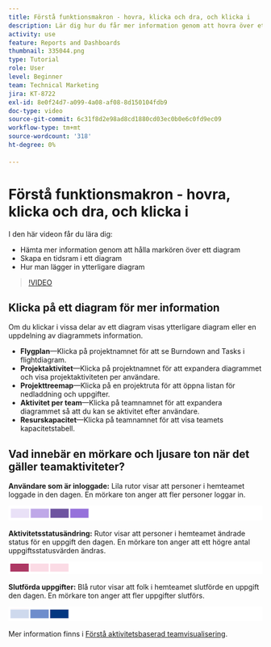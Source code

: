 ```yaml
---
title: Förstå funktionsmakron - hovra, klicka och dra, och klicka i
description: Lär dig hur du får mer information genom att hovra över ett diagram, skapa en tidsram i ett diagram och hur du gör så att ytterligare diagram visas, allt i [!UICONTROL Förbättrad analys].
activity: use
feature: Reports and Dashboards
thumbnail: 335044.png
type: Tutorial
role: User
level: Beginner
team: Technical Marketing
jira: KT-8722
exl-id: 8e0f24d7-a099-4a08-af08-8d150104fdb9
doc-type: video
source-git-commit: 6c31f8d2e98ad8cd1880cd03ec0b0e6c0fd9ec09
workflow-type: tm+mt
source-wordcount: '318'
ht-degree: 0%

---
```


# Förstå funktionsmakron - hovra, klicka och dra, och klicka i

I den här videon får du lära dig:

* Hämta mer information genom att hålla markören över ett diagram
* Skapa en tidsram i ett diagram
* Hur man lägger in ytterligare diagram

>[!VIDEO](https://video.tv.adobe.com/v/335044/?quality=12&learn=on)

## Klicka på ett diagram för mer information

Om du klickar i vissa delar av ett diagram visas ytterligare diagram eller en uppdelning av diagrammets information.

* **Flygplan**—Klicka på projektnamnet för att se Burndown and Tasks i flightdiagram.
* **Projektaktivitet**—Klicka på projektnamnet för att expandera diagrammet och visa projektaktiviteten per användare.
* **Projekttreemap**—Klicka på en projektruta för att öppna listan för nedladdning och uppgifter.
* **Aktivitet per team**—Klicka på teamnamnet för att expandera diagrammet så att du kan se aktivitet efter användare.
* **Resurskapacitet**—Klicka på teamnamnet för att visa teamets kapacitetstabell.

## Vad innebär en mörkare och ljusare ton när det gäller teamaktiviteter?

**Användare som är inloggade:** Lila rutor visar att personer i hemteamet loggade in den dagen. En mörkare ton anger att fler personer loggar in.

![En bild med lila skuggade rutor](assets/purple-shaded-boxes.png)

**Aktivitetsstatusändring:** Rutor visar att personer i hemteamet ändrade status för en uppgift den dagen. En mörkare ton anger att ett högre antal uppgiftsstatusvärden ändras.

![En bild av rosa skuggade rutor](assets/pink-shaded-boxes.png)

**Slutförda uppgifter:** Blå rutor visar att folk i hemteamet slutförde en uppgift den dagen. En mörkare ton anger att fler uppgifter slutförs.

![En bild med blå skuggade rutor](assets/blue-shaded-boxes.png)

Mer information finns i [Förstå aktivitetsbaserad teamvisualisering](https://experienceleague.adobe.com/docs/workfront/using/reporting/enhanced-analytics/activity-by-team-overview.html?lang=en).
